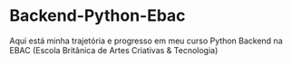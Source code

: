 # Backend-Python-Ebac
Aqui está minha trajetória e progresso em meu curso Python Backend na EBAC (Escola Britânica de Artes Criativas &amp; Tecnologia)
